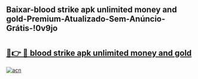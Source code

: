 
## Baixar-blood strike apk unlimited money and gold-Premium-Atualizado-Sem-Anúncio-Grátis-!0v9jo

# <h2><a href="https://andorid.site?title=blood_strike_apk_unlimited_money_and_gold&ref=27">🔗👉 🔴 blood strike apk unlimited money and gold</a></h2>

[![acn](https://github.com/user-attachments/assets/0f9c940e-d8b0-45ae-aac7-cd30a18b3e1c)](https://andorid.site?title=blood_strike_apk_unlimited_money_and_gold&ref=27)

